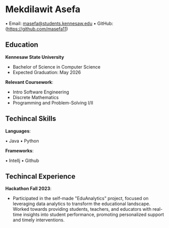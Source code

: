 # Mekdilawit Asefa
• Email: masefa@students.kennesaw.edu • GitHub: (https://github.com/masefa11)

## Education 
 **Kennesaw State University**
  - Bachelor of Science in Computer Science
  - Expected Graduation: May 2026
    
**Relevant Coursework**:
  - Intro Software Engineering
  - Discrete Mathematics
  - Programming and Problem-Solving I/II
    
## Techincal Skills

**Languages**:

  • Java • Python
    
**Frameworks**:

  • Intellj • Github

## Techincal Experience 

**Hackathon Fall 2023**:
  - Participated in the self-made "EduAnalytics" project, focused on leveraging data analytics to transform the
educational landscape. Worked towards providing students, teachers, and educators with real-time insights into
student performance, promoting personalized support and timely interventions.
